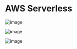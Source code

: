
# AWS Serverless

![image](https://user-images.githubusercontent.com/60442877/233755888-d03ef70a-47ed-4b54-b8cf-606dcac81fe7.png)

![image](https://user-images.githubusercontent.com/60442877/233756296-407837a4-5dd7-4d53-a010-6717ce23dcd5.png)

![image](https://user-images.githubusercontent.com/60442877/233813497-55d16597-2254-4cea-af34-c7bc390186de.png)
